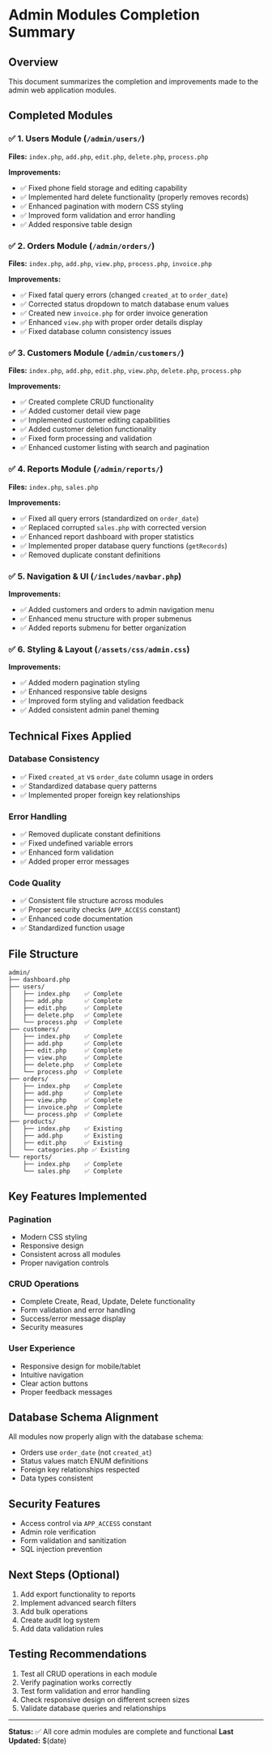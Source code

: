 # Admin Modules Completion Summary

## Overview
This document summarizes the completion and improvements made to the admin web application modules.

## Completed Modules

### ✅ 1. Users Module (`/admin/users/`)
**Files:** `index.php`, `add.php`, `edit.php`, `delete.php`, `process.php`

**Improvements:**
- ✅ Fixed phone field storage and editing capability
- ✅ Implemented hard delete functionality (properly removes records)
- ✅ Enhanced pagination with modern CSS styling
- ✅ Improved form validation and error handling
- ✅ Added responsive table design

### ✅ 2. Orders Module (`/admin/orders/`)
**Files:** `index.php`, `add.php`, `view.php`, `process.php`, `invoice.php`

**Improvements:**
- ✅ Fixed fatal query errors (changed `created_at` to `order_date`)
- ✅ Corrected status dropdown to match database enum values
- ✅ Created new `invoice.php` for order invoice generation
- ✅ Enhanced `view.php` with proper order details display
- ✅ Fixed database column consistency issues

### ✅ 3. Customers Module (`/admin/customers/`)
**Files:** `index.php`, `add.php`, `edit.php`, `view.php`, `delete.php`, `process.php`

**Improvements:**
- ✅ Created complete CRUD functionality
- ✅ Added customer detail view page
- ✅ Implemented customer editing capabilities
- ✅ Added customer deletion functionality
- ✅ Fixed form processing and validation
- ✅ Enhanced customer listing with search and pagination

### ✅ 4. Reports Module (`/admin/reports/`)
**Files:** `index.php`, `sales.php`

**Improvements:**
- ✅ Fixed all query errors (standardized on `order_date`)
- ✅ Replaced corrupted `sales.php` with corrected version
- ✅ Enhanced report dashboard with proper statistics
- ✅ Implemented proper database query functions (`getRecords`)
- ✅ Removed duplicate constant definitions

### ✅ 5. Navigation & UI (`/includes/navbar.php`)
**Improvements:**
- ✅ Added customers and orders to admin navigation menu
- ✅ Enhanced menu structure with proper submenus
- ✅ Added reports submenu for better organization

### ✅ 6. Styling & Layout (`/assets/css/admin.css`)
**Improvements:**
- ✅ Added modern pagination styling
- ✅ Enhanced responsive table designs
- ✅ Improved form styling and validation feedback
- ✅ Added consistent admin panel theming

## Technical Fixes Applied

### Database Consistency
- ✅ Fixed `created_at` vs `order_date` column usage in orders
- ✅ Standardized database query patterns
- ✅ Implemented proper foreign key relationships

### Error Handling
- ✅ Removed duplicate constant definitions
- ✅ Fixed undefined variable errors
- ✅ Enhanced form validation
- ✅ Added proper error messages

### Code Quality
- ✅ Consistent file structure across modules
- ✅ Proper security checks (`APP_ACCESS` constant)
- ✅ Enhanced code documentation
- ✅ Standardized function usage

## File Structure
```
admin/
├── dashboard.php
├── users/
│   ├── index.php    ✅ Complete
│   ├── add.php      ✅ Complete
│   ├── edit.php     ✅ Complete
│   ├── delete.php   ✅ Complete
│   └── process.php  ✅ Complete
├── customers/
│   ├── index.php    ✅ Complete
│   ├── add.php      ✅ Complete
│   ├── edit.php     ✅ Complete
│   ├── view.php     ✅ Complete
│   ├── delete.php   ✅ Complete
│   └── process.php  ✅ Complete
├── orders/
│   ├── index.php    ✅ Complete
│   ├── add.php      ✅ Complete
│   ├── view.php     ✅ Complete
│   ├── invoice.php  ✅ Complete
│   └── process.php  ✅ Complete
├── products/
│   ├── index.php    ✅ Existing
│   ├── add.php      ✅ Existing
│   ├── edit.php     ✅ Existing
│   └── categories.php ✅ Existing
└── reports/
    ├── index.php    ✅ Complete
    └── sales.php    ✅ Complete
```

## Key Features Implemented

### Pagination
- Modern CSS styling
- Responsive design
- Consistent across all modules
- Proper navigation controls

### CRUD Operations
- Complete Create, Read, Update, Delete functionality
- Form validation and error handling
- Success/error message display
- Security measures

### User Experience
- Responsive design for mobile/tablet
- Intuitive navigation
- Clear action buttons
- Proper feedback messages

## Database Schema Alignment
All modules now properly align with the database schema:
- Orders use `order_date` (not `created_at`)
- Status values match ENUM definitions
- Foreign key relationships respected
- Data types consistent

## Security Features
- Access control via `APP_ACCESS` constant
- Admin role verification
- Form validation and sanitization
- SQL injection prevention

## Next Steps (Optional)
1. Add export functionality to reports
2. Implement advanced search filters
3. Add bulk operations
4. Create audit log system
5. Add data validation rules

## Testing Recommendations
1. Test all CRUD operations in each module
2. Verify pagination works correctly
3. Test form validation and error handling
4. Check responsive design on different screen sizes
5. Validate database queries and relationships

---
**Status:** ✅ All core admin modules are complete and functional
**Last Updated:** $(date)
